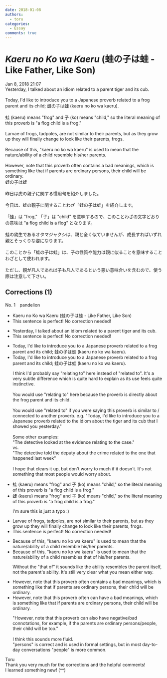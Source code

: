 ```yaml
---
date: 2018-01-08
authors:
  - toru
categories:
  - Essay
comments: true
---
```


# <strong><em>Kaeru no Ko wa Kaeru</strong></em> (蛙の子は蛙 - Like Father, Like Son)
<div class="date">Jan 8, 2018 21:07</div>
<div id="post"><div id="body_show_ori">
Yesterday, I talked about an idiom related to a parent tiger and its cub.<br/><br/>Today, I'd like to introduce you to a Japanese proverb related to a frog parent and its child; 蛙の子は蛙 (kaeru no ko wa kaeru).<br/><br/>蛙 (kaeru) means "frog" and 子 (ko) means "child," so the literal meaning of this proverb is "a flog child is a frog."<br/><br/>Larvae of frogs, tadpoles, are not similar to their parents, but as they grow up they will finally change to look like their parents, frogs. <br/><br/>Because of this, "kaeru no ko wa kaeru" is used to mean that the nature/ability of a child resemble his/her parents.<br/><br/>However, note that this proverb often contains a bad meanings, which is something like that if parents are ordinary persons, their child will be ordinary.
</div></div>

<!-- more -->

<div id="post_ja"><div id="body_show_mo">
蛙の子は蛙<br/><br/>昨日は虎の親子に関する慣用句を紹介しました。<br/><br/>今日は、蛙の親子に関することわざ「蛙の子は蛙」を紹介します。<br/><br/>「蛙」は "frog," 「子」は "child" を意味するので、このことわざの文字どおりの意味は "a flog child is a flog" となります。<br/><br/>蛙の幼生であるオタマジャクシは、親と全く似ていませんが、成長すればいずれ親とそっくりな姿になります。<br/><br/>このことから「蛙の子は蛙」は、子の性質や能力は親に似ることを意味することわざとして使われます。<br/><br/>ただし、親が凡人であれば子も凡人であるという悪い意味合いを含むので、使う際は注意して下さい。
</div></div>

## Corrections (1)
<div id="block"><div class="first_name"> No. 1　<span class="just_name">pandelion</span></div><div id="block2">
<ul class="correction_field">
<li class="incorrect">Kaeru no Ko wa Kaeru (蛙の子は蛙 - Like Father, Like Son)</li>
<li class="corrected perfect">This sentence is perfect! No correction needed!</li>
</ul>
<ul class="correction_field">
<li class="incorrect">Yesterday, I talked about an idiom related to a parent tiger and its cub.</li>
<li class="corrected perfect">This sentence is perfect! No correction needed!</li>
</ul>
<ul class="correction_field">
<li class="incorrect">Today, I'd like to introduce you to a Japanese proverb related to a frog parent and its child; 蛙の子は蛙 (kaeru no ko wa kaeru).</li>
<li class="corrected correct">
Today, I'd like to introduce you to a Japanese proverb related to a frog parent and its child; 蛙の子は蛙 (kaeru no ko wa kaeru).
<p class="correction_comment">I think I'd probably say "relating to" here instead of "related to". It's a very subtle difference which is quite hard to explain as its use feels quite instinctive.<br/><br/>You would use "relating to" here because the proverb is directly about the frog parent and its child.<br/><br/>You would use "related to" if you were saying this proverb is similar to / connected to another proverb. e.g. "Today, I'd like to introduce you to a Japanese proverb related to the idiom about the tiger and its cub that I showed you yesterday."<br/><br/>Some other examples:<br/>"The detective looked at the evidence relating to the case."<br/>vs.<br/>"The detective told the deputy about the crime related to the one that happened last week"<br/><br/>I hope that clears it up, but don't worry to much if it doesn't. It's not something that most people would worry about.</p>
</li>
</ul>
<ul class="correction_field">
<li class="incorrect">蛙 (kaeru) means "frog" and 子 (ko) means "child," so the literal meaning of this proverb is "a flog child is a frog."</li>
<li class="corrected correct">
蛙 (kaeru) means "frog" and 子 (ko) means "child," so the literal meaning of this proverb is "a f<span class="f_red">r</span>og child is a frog."
<p class="correction_comment">I'm sure this is just a typo :)</p>
</li>
</ul>
<ul class="correction_field">
<li class="incorrect">Larvae of frogs, tadpoles, are not similar to their parents, but as they grow up they will finally change to look like their parents, frogs.</li>
<li class="corrected perfect">This sentence is perfect! No correction needed!</li>
</ul>
<ul class="correction_field">
<li class="incorrect">Because of this, "kaeru no ko wa kaeru" is used to mean that the nature/ability of a child resemble his/her parents.</li>
<li class="corrected correct">
Because of this, "kaeru no ko wa kaeru" is used to mean that the nature/ability of a child resemble<span class="f_red">s</span> <span class="f_blue">that of</span> his/her parents.
<p class="correction_comment">Without the "that of" it sounds like the ability resembles the parent itself, not the parent's ability. It's still very clear what you mean either way.</p>
</li>
</ul>
<ul class="correction_field">
<li class="incorrect">However, note that this proverb often contains a bad meanings, which is something like that if parents are ordinary persons, their child will be ordinary.</li>
<li class="corrected correct">
However, note that this proverb <span class="sline">often</span> <span class="f_blue">can</span> <span class="f_red">have</span> a bad meaning<span class="sline"><span class="f_red">s</span></span>, which is something like that if parents are ordinary persons, their child will be ordinary.
<p class="correction_comment">"However, note that this proverb can also have negative/bad connotations, for example, if the parents are ordinary persons/people, their child will be too."<br/><br/>I think this sounds more fluid.<br/>"persons" is correct and is used in formal settings, but in most day-to-day conversations "people" is more common.</p>
</li>
</ul>
</div><div class="name"><span class="just_name">Toru</span><br>
Thank you very much for the corrections and the helpful comments!<br/>I learned something new! (^^)
</div>
</div>
